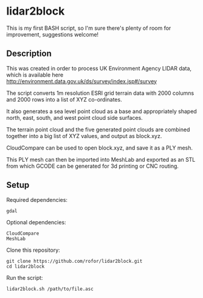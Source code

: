 

# lidar2block

This is my first BASH script, so I'm sure there's plenty of room for improvement, suggestions welcome!

## Description

This was created in order to process UK Environment Agency LIDAR data, which is available here http://environment.data.gov.uk/ds/survey/index.jsp#/survey

The script converts 1m resolution ESRI grid terrain data with 2000 columns and 2000 rows into a list of XYZ co-ordinates.

It also generates a sea level point cloud as a base and appropriately shaped north, east, south, and west point cloud side surfaces.

The terrain point cloud and the five generated point clouds are combined together into a big list of XYZ values, and output as block.xyz.

CloudCompare can be used to open block.xyz, and save it as a PLY mesh.

This PLY mesh can then be imported into MeshLab and exported as an STL from which GCODE can be generated for 3d printing or CNC routing.

## Setup

Required dependencies:

    gdal

Optional dependencies:

    CloudCompare
    MeshLab

Clone this repository:

    git clone https://github.com/rofor/lidar2block.git
    cd lidar2block

Run the script:

    lidar2block.sh /path/to/file.asc
